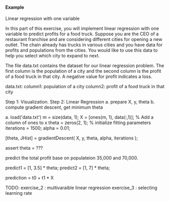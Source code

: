 #### Example

Linear regression with one variable

In this part of this exercise, you will implement linear regression with one variable to predict profits for a food truck. Suppose you are the CEO of a restaurant franchise and are considering different cities for opening a new outlet. The chain already has trucks in various cities and you have data for profits and populations from the cities.
You would like to use this data to help you select which city to expand to next.

The file data.txt contains the dataset for our linear regression problem. The first column is the population of a city and the second column is the profit of a food truck in that city. A negative value for profit indicates a loss.

data.txt:
column1: population of a city
column2: profit of a food truck in that city

Step 1: Visualization.
Step 2: Linear Regression
  a. prepare X, y, theta
  b. compute gradient descent, get minimum theta


a.
load('data.txt')
m = size(data, 1);
X = [ones(m, 1), data(:,1)]; % Add a column of ones to x
theta = zeros(2, 1); % initialize fitting parameters
iterations = 1500;
alpha = 0.01;

[theta, JHist] = gradientDescent(
  X, 
  y, 
  theta, 
  alpha, 
  iterations
);

assert theta = ???

predict the total profit base on populateion 35,000 and 70,000.

predict1 = [1, 3.5] * theta;
predict2 = [1, 7] * theta;


prediction = t0 + t1 * X



TODO:
exercise_2 : multivaraible linear regression
exercise_3 : selecting learning rate
